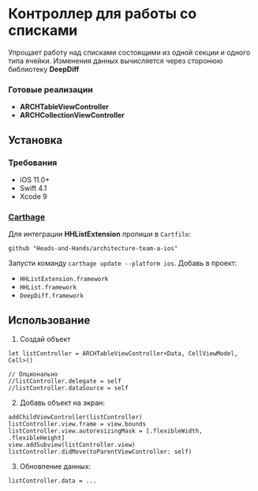 # Контроллер для работы со списками

Упрощает работу над списками состоящими из одной секции и одного типа ячейки.
Изменения данных вычисляется через сторонюю библиотеку **DeepDiff**

### Готовые реализации

- **ARCHTableViewController**
- **ARCHCollectionViewController**

## Установка

### Требования

- iOS 11.0+
- Swift 4.1
- Xcode 9

### [Carthage](https://github.com/Carthage/Carthage)

Для интеграции **HHListExtension** пропиши в `Cartfile`:

```
github "Heads-and-Hands/architecture-team-a-ios"
```

Запусти команду `carthage update --platform ios`. Добавь в проект:

- `HHListExtension.framework`
- `HHList.framework`
- `DeepDiff.framework`

## Использование

1. Создай объект

```
let listController = ARCHTableViewController<Data, CellViewModel, Cell>()

// Опционально
//listController.delegate = self
//listController.dataSource = self
```

2. Добавь объект на экран:

```
addChildViewController(listController)
listController.view.frame = view.bounds
listController.view.autoresizingMask = [.flexibleWidth, .flexibleHeight]
view.addSubview(listController.view)
listController.didMove(toParentViewController: self)
```
3. Обновление данных:

```
listController.data = ...
```

